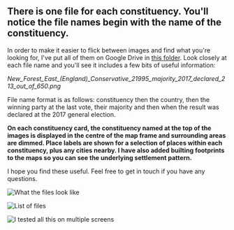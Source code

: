 ## There is one file for each constituency. You'll notice the file names begin with the name of the constituency.

In order to make it easier to flick between images and find what you're looking for, I've put all of them on Google Drive in [this folder](https://drive.google.com/drive/folders/1xPneIJtI4xWQhJ8TrxsCGHjGRcqCybKa_DELETE_THIS_TO_MAKE_IT_LIVE). Look closely at each file name and you'll see it includes a few bits of useful information:

*New_Forest_East_(England)_Conservative_21995_majority_2017_declared_213_out_of_650.png*

File name format is as follows: constituency then the country, then the winning party at the last vote, their majority and then when the result was declared at the 2017 general election.

**On each constituency card, the constituency named at the top of the images is displayed in the centre of the map frame and surrounding areas are dimmed. Place labels are shown for a selection of places within each constituency, plus any cities nearby. I have also added builting footprints to the maps so you can see the underlying settlement pattern.**

I hope you find these useful. Feel free to get in touch if you have any questions.

![What the files look like](http://ajrae.staff.shef.ac.uk/img/wpc/google_drive_thumbs.PNG)

![List of files](http://ajrae.staff.shef.ac.uk/img/wpc/list_of_files.PNG)

![I tested all this on multiple screens](http://ajrae.staff.shef.ac.uk/img/wpc/IMG-20190814-WA0008.jpeg)

